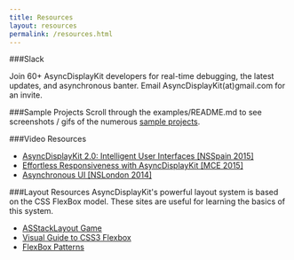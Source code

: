 ```yaml
---
title: Resources
layout: resources
permalink: /resources.html
---
```


###Slack

Join 60+ AsyncDisplayKit developers for real-time debugging, the latest updates, and asynchronous banter. Email AsyncDisplayKit(at)gmail.com for an invite.

###Sample Projects
Scroll through the examples/README.md to see screenshots / gifs of the numerous <a href="https://github.com/facebook/AsyncDisplayKit/tree/master/examples">sample projects</a>.

###Video Resources
<ul>
  <li><a href = "https://www.youtube.com/watch?v=RY_X7l1g79Q">AsyncDisplayKit 2.0: Intelligent User Interfaces [NSSpain 2015]</a>
  <li><a href = "https://www.youtube.com/watch?v=ZPL4Nse76oY">Effortless Responsiveness with AsyncDisplayKit [MCE 2015]</a>
  <li><a href = "https://www.youtube.com/watch?v=h4QDbgB7RLo">Asynchronous UI [NSLondon 2014]</a>
</ul>

###Layout Resources
AsyncDisplayKit's powerful layout system is based on the CSS FlexBox model. These sites are useful for learning the basics of this system. 
<ul>
  <li><a href = "http://nguyenhuy.github.io/froggy-asdk-layout/">ASStackLayout Game</a>
  <li><a href = "https://demos.scotch.io/visual-guide-to-css3-flexbox-flexbox-playground/demos/">Visual Guide to CSS3 Flexbox</a>
  <li><a href = "http://www.flexboxpatterns.com/home">FlexBox Patterns</a>
</ul>
